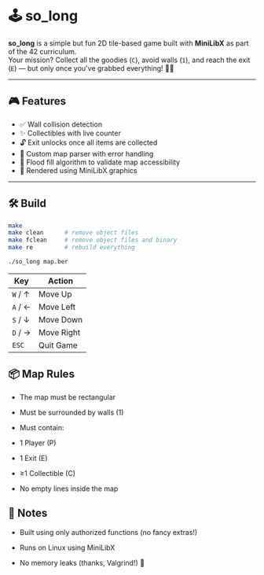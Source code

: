 # 🕹️ so_long

**so_long** is a simple but fun 2D tile-based game built with **MiniLibX** as part of the 42 curriculum.  
Your mission? Collect all the goodies (`C`), avoid walls (`1`), and reach the exit (`E`) — but only once you've grabbed everything! 🚪✨

---

## 🎮 Features

- ✅ Wall collision detection  
- ✨ Collectibles with live counter  
- 🔓 Exit unlocks once all items are collected  
- 🧠 Custom map parser with error handling  
- 🧩 Flood fill algorithm to validate map accessibility  
- 🎨 Rendered using MiniLibX graphics

---

## 🛠️ Build

```bash
make
make clean      # remove object files  
make fclean     # remove object files and binary  
make re         # rebuild everything
```
```bash
./so_long map.ber
```
| Key     | Action     |
| ------- | ---------- |
| `W` / ↑ | Move Up    |
| `A` / ← | Move Left  |
| `S` / ↓ | Move Down  |
| `D` / → | Move Right |
| `ESC`   | Quit Game  |

## 📦 Map Rules
- The map must be rectangular

- Must be surrounded by walls (1)

- Must contain:

- 1 Player (P)

- 1 Exit (E)

- ≥1 Collectible (C)

- No empty lines inside the map

## 🧠 Notes
- Built using only authorized functions (no fancy extras!)

- Runs on Linux using MiniLibX

- No memory leaks (thanks, Valgrind!) 🧼
